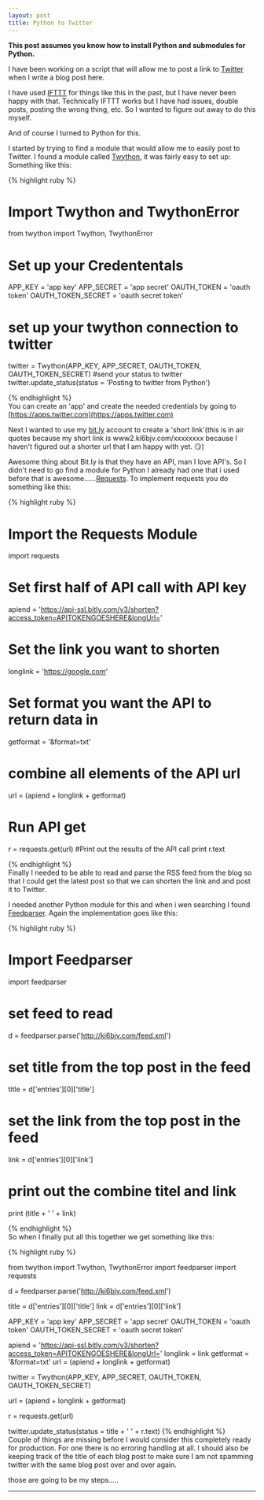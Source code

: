 ```yaml
---
layout: post
title: Python to Twitter
---
```

**This post assumes you know how to install Python and submodules for Python.**

I have been working on a script that will allow me to post a link to [Twitter](https://twitter.com/ki6bjv) when I write a blog post here. 

I have used [IFTTT](https://ifttt.com/) for things like this in the past, but I have never been happy with that. Technically IFTTT works but I have had issues, double posts, posting the wrong thing, etc. So I wanted to figure out away to do this myself.

And of course I turned to Python for this. 

I started by trying to find a module that would allow me to easily post to Twitter. I found a module called [Twython](https://github.com/ryanmcgrath/twython), it was fairly easy to set up: Something like this:

{% highlight ruby %}
# Import Twython and TwythonError
from twython import Twython, TwythonError

# Set up your Credententals
APP_KEY = 'app key'
APP_SECRET = 'app secret'
OAUTH_TOKEN = 'oauth token'
OAUTH_TOKEN_SECRET = 'oauth secret token'
# set up your twython connection to twitter
twitter = Twython(APP_KEY, APP_SECRET, OAUTH_TOKEN, OAUTH_TOKEN_SECRET)
#send your status to twitter
twitter.update_status(status = 'Posting to twitter from Python')

{% endhighlight %}<br/>
You can create an 'app' and create the needed credentials by going to [https://apps.twitter.com](https://apps.twitter.com)

Next I wanted to use my [bit.ly](https://bit.ly) account to create a 'short link'(this is  in air quotes because my short link is www2.ki6bjv.com/xxxxxxxx because I haven't figured out a shorter url that I am happy with yet. 😏) 

Awesome thing about Bit.ly is that they have an API, man I love API's. So I didn't need to go find a module for Python I already had one that i used before that is awesome......[Requests](https://github.com/kennethreitz/requests). To implement requests you do something like this:

{% highlight ruby %}
# Import the Requests Module
import requests

# Set first half of API call with API key
apiend    = 'https://api-ssl.bitly.com/v3/shorten?access_token=APITOKENGOESHERE&longUrl='
# Set the link you want to shorten 
longlink  = 'https://google.com'
# Set format you want the API to return data in 
getformat = '&format=txt'
# combine all elements of the API url
url = (apiend + longlink + getformat)
# Run API get 
r = requests.get(url)
#Print out the results of the API call
print r.text

{% endhighlight %}<br/>
Finally I needed to be able to read and parse the RSS feed from the blog so that I could get the latest post so that we can shorten the link and and post it to Twitter. 

I needed another Python module for this and when i wen searching I found [Feedparser](https://github.com/kurtmckee/feedparser). Again the implementation goes like this:

{% highlight ruby %}
# Import Feedparser
import feedparser
# set feed to read
d = feedparser.parse('http://ki6bjv.com/feed.xml')
# set title from the top post in the feed
title =  d['entries'][0]['title']
# set the link from the top post in the feed
link  =  d['entries'][0]['link']
# print out the combine titel and link
print (title + '  ' + link)

{% endhighlight %}<br/>
So when I finally put all this together we get something like this:

{% highlight ruby %}

from twython import Twython, TwythonError
import feedparser
import requests

d = feedparser.parse('http://ki6bjv.com/feed.xml')

title =  d['entries'][0]['title']
link  =  d['entries'][0]['link']


APP_KEY = 'app key'
APP_SECRET = 'app secret'
OAUTH_TOKEN = 'oauth token'
OAUTH_TOKEN_SECRET = 'oauth secret token'


apiend    = 'https://api-ssl.bitly.com/v3/shorten?access_token=APITOKENGOESHERE&longUrl='
longlink  = link
getformat = '&format=txt'
url = (apiend + longlink + getformat)

twitter = Twython(APP_KEY, APP_SECRET, OAUTH_TOKEN, OAUTH_TOKEN_SECRET)

url = (apiend + longlink + getformat)

r = requests.get(url)

twitter.update_status(status = title + ' ' + r.text)
{% endhighlight %}<br/>
Couple of things are missing before I would consider this completely ready for production. For one there is no erroring handling at all. I should also be keeping track of the title of each blog post to make sure I am not spamming twitter with the same blog post over and over again. 

those are going to be my steps.....

***
